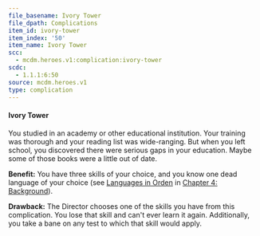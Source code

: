 ```yaml
---
file_basename: Ivory Tower
file_dpath: Complications
item_id: ivory-tower
item_index: '50'
item_name: Ivory Tower
scc:
  - mcdm.heroes.v1:complication:ivory-tower
scdc:
  - 1.1.1:6:50
source: mcdm.heroes.v1
type: complication
---
```


#### Ivory Tower

You studied in an academy or other educational institution. Your training was thorough and your reading list was wide-ranging. But when you left school, you discovered there were serious gaps in your education. Maybe some of those books were a little out of date.

**Benefit:** You have three skills of your choice, and you know one dead language of your choice (see [Languages in Orden](#page-70-0) in [Chapter 4: Background](#page-67-0)).

**Drawback:** The Director chooses one of the skills you have from this complication. You lose that skill and can't ever learn it again. Additionally, you take a bane on any test to which that skill would apply.
